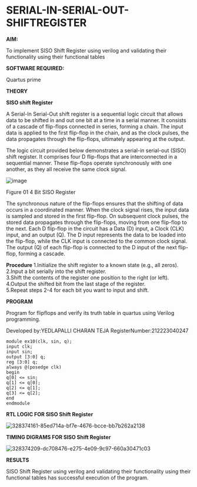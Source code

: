 # SERIAL-IN-SERIAL-OUT-SHIFTREGISTER

**AIM:**

To implement  SISO Shift Register using verilog and validating their functionality using their functional tables

**SOFTWARE REQUIRED:**

Quartus prime

**THEORY**

**SISO shift Register**

A Serial-In Serial-Out shift register is a sequential logic circuit that allows data to be shifted in and out one bit at a time in a serial manner. It consists of a cascade of flip-flops connected in series, forming a chain. The input data is applied to the first flip-flop in the chain, and as the clock pulses, the data propagates through the flip-flops, ultimately appearing at the output.

The logic circuit provided below demonstrates a serial-in serial-out (SISO) shift register. It comprises four D flip-flops that are interconnected in a sequential manner. These flip-flops operate synchronously with one another, as they all receive the same clock signal.

![image](https://github.com/naavaneetha/SERIAL-IN-SERIAL-OUT-SHIFTREGISTER/assets/154305477/e81c4072-37f9-46c6-8145-566764b74c3a)

Figure 01 4 Bit SISO Register

The synchronous nature of the flip-flops ensures that the shifting of data occurs in a coordinated manner. When the clock signal rises, the input data is sampled and stored in the first flip-flop. On subsequent clock pulses, the stored data propagates through the flip-flops, moving from one flip-flop to the next.
Each D flip-flop in the circuit has a Data (D) input, a Clock (CLK) input, and an output (Q). The D input represents the data to be loaded into the flip-flop, while the CLK input is connected to the common clock signal. The output (Q) of each flip-flop is connected to the D input of the next flip-flop, forming a cascade.

**Procedure**
1.Initialize the shift register to a known state (e.g., all zeros).<br>
2.Input a bit serially into the shift register.<br>
3.Shift the contents of the register one position to the right (or left). <br>
4.Output the shifted bit from the last stage of the register. <br>
5.Repeat steps 2-4 for each bit you want to input and shift.<br>

**PROGRAM**

Program for flipflops and verify its truth table in quartus using Verilog programming.

Developed by:YEDLAPALLI CHARAN TEJA 
RegisterNumber:212223040247


```
module ex10(clk, sin, q);
input clk;
input sin;
output [3:0] q;
reg [3:0] q;
always @(posedge clk)
begin
q[0] <= sin;
q[1] <= q[0];
q[2] <= q[1];
q[3] <= q[2];
end
endmodule
```

**RTL LOGIC FOR SISO Shift Register**

![328374161-85ed714a-bf7e-4676-bcce-bb7b262a2138](https://github.com/Charanteja-01/SERIAL-IN-SERIAL-OUT-SHIFTREGISTER/assets/145693038/521f8071-554b-4947-9fa4-e8db95656b75)


**TIMING DIGRAMS FOR SISO Shift Register**

![328374209-dc708476-e275-4e09-9c97-660a30471c03](https://github.com/Charanteja-01/SERIAL-IN-SERIAL-OUT-SHIFTREGISTER/assets/145693038/8cb91aca-482f-4535-81b9-c7e582b61f45)


**RESULTS**


SISO Shift Register using verilog and validating their functionality using their functional tables has successful execution of the program.
